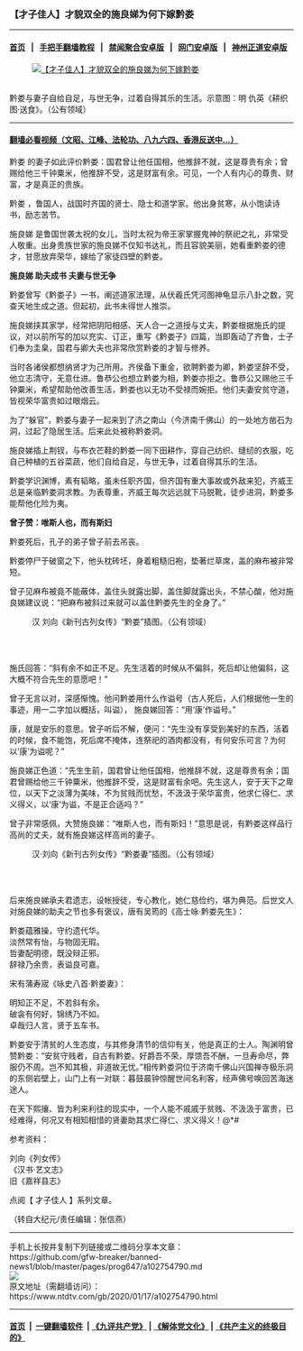 ### 【才子佳人】才貌双全的施良娣为何下嫁黔娄
------------------------

#### [首页](https://github.com/gfw-breaker/banned-news1/blob/master/README.md) &nbsp;&nbsp;|&nbsp;&nbsp; [手把手翻墙教程](https://github.com/gfw-breaker/guides/wiki) &nbsp;&nbsp;|&nbsp;&nbsp; [禁闻聚合安卓版](https://github.com/gfw-breaker/bn-android) &nbsp;&nbsp;|&nbsp;&nbsp; [网门安卓版](https://github.com/oGate2/oGate) &nbsp;&nbsp;|&nbsp;&nbsp; [神州正道安卓版](https://github.com/SzzdOgate/update) 



<div><div class="featured_image">
 <a href="https://i.ntdtv.com/assets/uploads/2020/01/2020-01-17_163351.jpg" target="_blank">
  <figure>
   <img alt="【才子佳人】才貌双全的施良娣为何下嫁黔娄" src="https://i.ntdtv.com/assets/uploads/2020/01/2020-01-17_163351-800x450.jpg"/>
  </figure><br/>
 </a>
 <span class="caption">
  黔娄与妻子自给自足，与世无争，过着自得其乐的生活。示意图：明 仇英《耕织图‧送食》。（公有领域）
 </span>
</div>
</div><hr/>

#### [翻墙必看视频（文昭、江峰、法轮功、八九六四、香港反送中...）](http://167.172.214.107/home.html)

<div><div class="post_content" itemprop="articleBody">
 <p>
  <ok href="https://www.ntdtv.com/gb/黔娄.htm">
   黔娄
  </ok>
  的妻子如此评价黔娄：国君曾让他任国相，他推辞不就，这是尊贵有余；曾赐给他三千钟粟米，他推辞不受，这是财富有余。可见，一个人有内心的尊贵、财富，才是真正的贵族。
 </p>
 <p>
  <ok href="https://www.ntdtv.com/gb/黔娄.htm">
   黔娄
  </ok>
  ，鲁国人，战国时齐国的贤士、隐士和道学家。他出身贫寒，从小饱读诗书，励志苦节。
 </p>
 <p>
  <ok href="https://www.ntdtv.com/gb/施良娣.htm">
   施良娣
  </ok>
  是鲁国世袭太祝的女儿，当时太祝为帝王家掌握鬼神的祭祀之礼，非常受人敬重。出身贵族世家的施良娣不仅知书达礼，而且容貌美丽，她看重黔娄的德才，甘愿放弃荣华，嫁给了家徒四壁的黔娄。
 </p>
 <p>
  <strong>
   <ok href="https://www.ntdtv.com/gb/施良娣.htm">
    施良娣
   </ok>
   助夫成书 夫妻与世无争
  </strong>
 </p>
 <p>
  黔娄曾写《黔娄子》一书，阐述道家法理，从伏羲氏凭河图神龟显示八卦之数，究查天地生成之道。但起初，此书未得世人推崇。
 </p>
 <p>
  施良娣挟其家学，经常把阴阳相感、天人合一之道授与丈夫，黔娄根据施氏的提议，对以前所写的加以充实、订正，重写《黔娄子》四篇，当即轰动了齐鲁，士子们奉为圭臬，国君与卿大夫也非常欣赏黔娄的才智与修养。
 </p>
 <p>
  当时各诸侯都想纳贤才为己所用。齐侯备下重金，欲聘黔娄为卿，黔娄坚辞不受，他立志清守，无意仕进。鲁恭公也想立黔娄为相，黔娄亦拒之。鲁恭公又赐他三千钟粟米，希望帮助他改善生活，黔娄也以无功不受禄而婉拒。他们夫妻安贫守道，皆视荣华富贵如过眼烟云。
 </p>
 <p>
  为了“躲官”，黔娄与妻子一起来到了济之南山（今济南千佛山）的一处地方凿石为洞，过起了隐居生活。后来此处被称黔娄洞。
 </p>
 <p>
  施良娣插上荆钗，与布衣芒鞋的黔娄一同下田耕作，穿自己纺织、缝纫的衣服，吃自己种植的五谷菜蔬，他们自给自足，与世无争，过着自得其乐的生活。
 </p>
 <p>
  黔娄学识渊博，素有韬略，虽未任职齐国，但齐国有重大事故或外敌来犯，齐威王总是亲临黔娄洞求教。为表尊重，齐威王每次远远就下马脱靴，徒步进洞，黔娄多能帮他化险为夷。
 </p>
 <p>
  <strong>
   曾子赞：唯斯人也，而有斯妇
  </strong>
 </p>
 <p>
  黔娄死后，孔子的弟子曾子前去吊丧。
 </p>
 <p>
  黔娄停尸于破窗之下，他头枕砖坯，身着粗糙旧袍，垫著烂草席，盖的麻布被非常短。
 </p>
 <p>
  曾子见麻布被竟不能蔽体，盖住头就露出脚，盖住脚就露出头，不禁心酸，他对施良娣建议说：“把麻布被斜过来就可以盖住黔娄先生的全身了。”
 </p>
 <figure class="wp-caption alignnone" id="attachment_102754794" style="width: 409px">
  <img alt="" class="size-full wp-image-102754794" src="https://i.ntdtv.com/assets/uploads/2020/01/2020-01-17_163155.jpg">
   <br/><figcaption class="wp-caption-text">
    汉 刘向《新刊古列女传》“黔娄”插图。（公有领域）
   </figcaption><br/>
  </img>
 </figure><br/>
 <p>
  施氏回答：“斜有余不如正不足。先生活着的时候从不偏斜，死后却让他偏斜，这大概不符合先生的意愿吧！”
 </p>
 <p>
  曾子无言以对，深感惭愧。他问黔娄用什么作谥号（古人死后，人们根据他一生的事迹，用一二字加以概括，叫谥）， 施良娣回答：“用‘康’作谥号。”
 </p>
 <p>
  康，就是安乐的意思。曾子听后不解，便问：“先生没有享受到美好的东西，活着的时候，食不能饱，死后席不掩体，连祭祀的酒肉都没有，有何安乐可言？为何以‘康’为谥呢？”
 </p>
 <p>
  施良娣正色道：“先生生前，国君曾让他任国相，他推辞不就，这是尊贵有余；国君曾赐给他三千钟粟米，他推辞不受，这是财富有余吧。先生这人，安于天下之卑位，以天下之淡薄为美味，不为贫贱而忧愁，不汲汲于荣华富贵，他求仁得仁、求义得义，以‘康’为谥，不是正合适吗？”
 </p>
 <p>
  曾子非常感佩，大赞施良娣：“唯斯人也，而有斯妇！”意思是说，有黔娄这样品行高尚的丈夫，就有施良娣这样高尚的妻子。
 </p>
 <figure class="wp-caption alignnone" id="attachment_102754792" style="width: 412px">
  <img alt="" class="size-full wp-image-102754792" src="https://i.ntdtv.com/assets/uploads/2020/01/2020-01-17_163029.jpg">
   <br/><figcaption class="wp-caption-text">
    汉‧刘向《新刊古列女传》“黔娄妻”插图。（公有领域）
   </figcaption><br/>
  </img>
 </figure><br/>
 <p>
  后来施良娣承夫君遗志，设帐授徒，专心教化，她仁慈俭约，堪为典范。后世文人对施良娣的助夫之节也多有褒议，唐有吴筠的《高士咏‧黔娄先生》：
 </p>
 <p>
  黔娄蕴雅操，守约遗代华。
  <br/>
  淡然常有怡，与物固无瑕。
  <br/>
  哲妻配明德，既没辩正邪。
  <br/>
  辞禄乃余贵，表谥良可嘉。
 </p>
 <p>
  宋有蒲寿宬《咏史八首‧黔娄妻》：
 </p>
 <p>
  明知正不足，不若斜有余。
  <br/>
  破衾有何好，锦绣乃不如。
  <br/>
  卓哉归人言，贤于五车书。
 </p>
 <p>
  黔娄安于清贫的人生态度，与其修身清节的信仰有关，他是真正的士人。陶渊明曾赞黔娄：“安贫守贱者，自古有黔娄。好爵吾不荣，厚馈吾不酬，一旦寿命尽，弊服仍不周。岂不知其极，非道故无忧。”相传黔娄洞位于济南千佛山兴国禅寺极乐洞的东侧岩壁上，山门上有一对联：暮鼓晨钟惊醒世间名利客，经声佛号唤回苦海迷途人。
 </p>
 <p>
  在天下熙攘、皆为利来利往的现实中，一个人能不戚戚于贫贱、不汲汲于富贵，已经难得，何况又有相知相惜的贤妻助其求仁得仁、求义得义！@*#
 </p>
 <p>
  参考资料：
 </p>
 <p>
  刘向《列女传》
  <br/>
  《汉书‧艺文志》
  <br/>
  旧《嘉祥县志》
 </p>
 <p>
  点阅【
  <ok href="https://www.ntdtv.com/gb/才子佳人.htm">
   才子佳人
  </ok>
  】系列文章。
 </p>
 <p>
  （转自大纪元/责任编辑：张信燕）
 </p>
 <div class="single_ad">
 </div>
</div>
</div>
<hr/>
手机上长按并复制下列链接或二维码分享本文章：<br/>
https://github.com/gfw-breaker/banned-news1/blob/master/pages/prog647/a102754790.md <br/>
<a href='https://github.com/gfw-breaker/banned-news1/blob/master/pages/prog647/a102754790.md'><img src='https://github.com/gfw-breaker/banned-news1/blob/master/pages/prog647/a102754790.md.png'/></a> <br/>
原文地址（需翻墙访问）：https://www.ntdtv.com/gb/2020/01/17/a102754790.html


------------------------
#### [首页](https://github.com/gfw-breaker/banned-news1/blob/master/README.md) &nbsp;|&nbsp; [一键翻墙软件](https://github.com/gfw-breaker/nogfw/blob/master/README.md) &nbsp;| [《九评共产党》](https://github.com/gfw-breaker/9ping.md/blob/master/README.md#九评之一评共产党是什么) | [《解体党文化》](https://github.com/gfw-breaker/jtdwh.md/blob/master/README.md) | [《共产主义的终极目的》](https://github.com/gfw-breaker/gczydzjmd.md/blob/master/README.md)


<img src='http://gfw-breaker.win/banned-news/pages/prog647/a102754790.md' width='0px' height='0px'/>